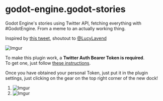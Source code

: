 # godot-engine.godot-stories
Godot Engine's stories using Twitter API, fetching everything with #GodotEngine. From a meme to an actually working thing.

Inspired by [this tweet](https://twitter.com/LucyLavend/status/1330114296433479680), shoutout to [@LucyLavend](https://twitter.com/LucyLavend)

![Imgur](https://imgur.com/X5ge7P7.gif)

To make this plugin work, a **Twitter Auth Bearer Token is required**.  
To get one, just follow [these instructions](https://developer.twitter.com/en/docs/authentication/oauth-2-0).  

Once you have obtained your personal Token, just put it in the plugin settings, just clicking on the gear on the top right corner of the new dock!  
1. ![Imgur](https://imgur.com/aAr726f.png)
2. ![Imgur](https://imgur.com/mX7t14J.png)
